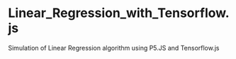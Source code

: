 # Linear_Regression_with_Tensorflow.js
Simulation of Linear Regression algorithm using P5.JS and Tensorflow.js
